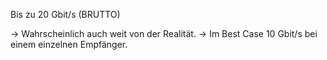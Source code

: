 Bis zu 20 Gbit/s (BRUTTO)

-> Wahrscheinlich auch weit von der Realität.
-> Im Best Case 10 Gbit/s bei einem einzelnen Empfänger.
